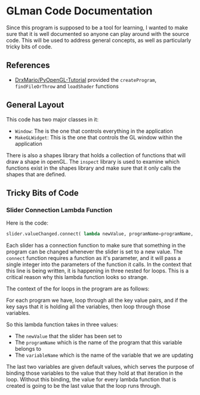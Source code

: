 # GLman Code Documentation

Since this program is supposed to be a tool for learning, I wanted to make sure that it is well documented so anyone can play around with the source code.
This will be used to address general concepts, as well as particularly tricky bits of code.

## References

* [DrxMario/PyOpenGL-Tutorial](https://github.com/DrxMario/PyOpenGL-Tutorial) provided the `createProgram`, `findFileOrThrow` and `loadShader` functions

## General Layout

This code has two major classes in it:

* `Window`: The is the one that controls everything in the application
* `MakeGLWidget`: This is the one that controls the GL window within the application

There is also a shapes library that holds a collection of functions that will draw a shape in openGL.
The `inspect` library is used to examine which functions exist in the shapes library and make sure that it only calls the shapes that are defined.

## Tricky Bits of Code

### Slider Connection Lambda Function
Here is the code:

```python
slider.valueChanged.connect( lambda newValue, programName=programName, variableName=variableName: self.glWidget.setUniformVariable(programName, variableName, newValue) )
```

Each slider has a connection function to make sure that something in the program can be changed whenever the slider is set to a new value.
The `connect` function requires a function as it's parameter, and it will pass a single integer into the parameters of the function it calls.
In the context that this line is being written, it is happening in three nested for loops. 
This is a critical reason why this lambda function looks so strange.

The context of the for loops in the program are as follows:

For each program we have, loop through all the key value pairs, and if the key says that it is holding all the variables, then loop through those variables.

So this lambda function takes in three values:

* The `newValue` that the slider has been set to
* The `programName` which is the name of the program that this variable belongs to
* The `variableName` which is the name of the variable that we are updating

The last two variables are given default values, which serves the purpose of binding those variables to the value that they hold at that iteration in the loop.
Without this binding, the value for every lambda function that is created is going to be the last value that the loop runs through.

